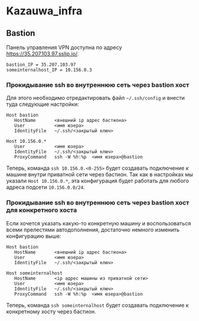 # Kazauwa_infra
## Bastion

Панель управления VPN доступна по адресу https://35.207.103.97.sslip.io/.
```
bastion_IP = 35.207.103.97
someinternalhost_IP = 10.156.0.3
```

### Прокидывание ssh во внутреннюю сеть через bastion хост

Для этого необходимо отредактировать файл `~/.ssh/config` и внести туда следующие настройки:
```
Host bastion
   HostName       <внешний ip адрес бастиона>
   User           <имя юзера>
   IdentityFile   ~/.ssh/<закрытый ключ>

Host 10.156.0.*
   User           <имя юзера>
   IdentityFile   ~/.ssh/<закрытый ключ>
   ProxyCommand   ssh -W %h:%p  <имя юзера>@bastion
```

Теперь, команда `ssh 10.156.0.<0-255>` будет создавать подключение к машине внутри приватной сети через бастион. Так как в настройках мы указали `Host 10.156.0.*`, эта конфигурация будет работать для любого адреса подсети `10.156.0.0/24`.


### Прокидывание ssh во внутреннюю сеть через bastion хост для конкретного хоста

Если хочется указать какую-то конкретную машину и воспользоваться всеми прелестями автодополнения, достаточно немного изменить конфигурацию выше:

```
Host bastion
   HostName       <внешний ip адрес бастиона>
   User           <имя юзера>
   IdentityFile   ~/.ssh/<закрытый ключ>

Host someinternalhost
   HostName       <ip адрес машины из приватной сети>
   User           <имя юзера>
   IdentityFile   ~/.ssh/<закрытый ключ>
   ProxyCommand   ssh -W %h:%p  <имя юзера>@bastion
```

Теперь, команда `ssh someinternalhost` будет создавать подключение к конкретному хосту через бастион.